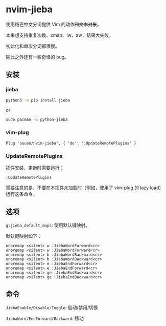 # nvim-jieba

使用结巴中文分词提供 Vim 的动作~~和文本对象~~。

本来想支持重复次数、xmap、iw、aw，结果大失败。

初始化和单次分词都很慢。

除此之外还有一些奇怪的 bug。

## 安装

### jieba

```sh
python3 -m pip install jieba
```

or

```sh
sudo pacman -S python-jieba
```

### vim-plug

```vim
Plug 'ouuan/nvim-jieba', { 'do': ':UpdateRemotePlugins' }
```

### UpdateRemotePlugins

插件安装、更新时需要运行：

```vim
:UpdateRemotePlugins
```

需要注意的是，不要在本插件未加载时（例如，使用了 vim-plug 的 lazy load）运行这条命令。

## 选项

`g:jieba_default_maps`: 使用默认键映射。

默认键映射如下：

```vim
nnoremap <silent> w :JiebaWordForward<cr>
onoremap <silent> w :JiebaWordForward<cr>
nnoremap <silent> b :JiebaWordBackward<cr>
onoremap <silent> b :JiebaWordBackward<cr>
nnoremap <silent> e :JiebaEndForward<cr>
onoremap <silent> e :JiebaEndForward<cr>
nnoremap <silent> ge :JiebaEndBackward<cr>
onoremap <silent> ge :JiebaEndBackward<cr>
```

## 命令

`JiebaEnable/Disable/Toggle`: 启动/禁用/切换

`JiebaWord/EndForward/Backward`: 移动
